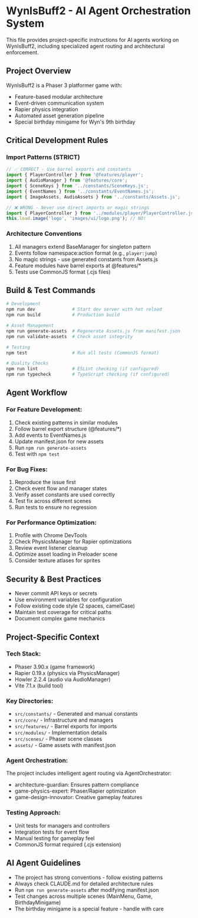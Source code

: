 # WynIsBuff2 - AI Agent Orchestration System

This file provides project-specific instructions for AI agents working on WynIsBuff2, including specialized agent routing and architectural enforcement.

## Project Overview

WynIsBuff2 is a Phaser 3 platformer game with:

- Feature-based modular architecture
- Event-driven communication system
- Rapier physics integration
- Automated asset generation pipeline
- Special birthday minigame for Wyn's 9th birthday

## Critical Development Rules

### Import Patterns (STRICT)

```javascript
// ✅ CORRECT - Use barrel exports and constants
import { PlayerController } from '@features/player';
import { AudioManager } from '@features/core';
import { SceneKeys } from '../constants/SceneKeys.js';
import { EventNames } from '../constants/EventNames.js';
import { ImageAssets, AudioAssets } from '../constants/Assets.js';

// ❌ WRONG - Never use direct imports or magic strings
import { PlayerController } from '../modules/player/PlayerController.js';
this.load.image('logo', 'images/ui/logo.png'); // NO!
```

### Architecture Conventions

1. All managers extend BaseManager for singleton pattern
2. Events follow namespace:action format (e.g., `player:jump`)
3. No magic strings - use generated constants from Assets.js
4. Feature modules have barrel exports at @features/\*
5. Tests use CommonJS format (.cjs files)

## Build & Test Commands

```bash
# Development
npm run dev              # Start dev server with hot reload
npm run build            # Production build

# Asset Management
npm run generate-assets  # Regenerate Assets.js from manifest.json
npm run validate-assets  # Check asset integrity

# Testing
npm test                 # Run all tests (CommonJS format)

# Quality Checks
npm run lint             # ESLint checking (if configured)
npm run typecheck        # TypeScript checking (if configured)
```

## Agent Workflow

### For Feature Development:

1. Check existing patterns in similar modules
2. Follow barrel export structure (@features/\*)
3. Add events to EventNames.js
4. Update manifest.json for new assets
5. Run `npm run generate-assets`
6. Test with `npm test`

### For Bug Fixes:

1. Reproduce the issue first
2. Check event flow and manager states
3. Verify asset constants are used correctly
4. Test fix across different scenes
5. Run tests to ensure no regression

### For Performance Optimization:

1. Profile with Chrome DevTools
2. Check PhysicsManager for Rapier optimizations
3. Review event listener cleanup
4. Optimize asset loading in Preloader scene
5. Consider texture atlases for sprites

## Security & Best Practices

- Never commit API keys or secrets
- Use environment variables for configuration
- Follow existing code style (2 spaces, camelCase)
- Maintain test coverage for critical paths
- Document complex game mechanics

## Project-Specific Context

### Tech Stack:

- Phaser 3.90.x (game framework)
- Rapier 0.19.x (physics via PhysicsManager)
- Howler 2.2.4 (audio via AudioManager)
- Vite 7.1.x (build tool)

### Key Directories:

- `src/constants/` - Generated and manual constants
- `src/core/` - Infrastructure and managers
- `src/features/` - Barrel exports for imports
- `src/modules/` - Implementation details
- `src/scenes/` - Phaser scene classes
- `assets/` - Game assets with manifest.json

### Agent Orchestration:

The project includes intelligent agent routing via AgentOrchestrator:

- architecture-guardian: Ensures pattern compliance
- game-physics-expert: Phaser/Rapier optimization
- game-design-innovator: Creative gameplay features

### Testing Approach:

- Unit tests for managers and controllers
- Integration tests for event flow
- Manual testing for gameplay feel
- CommonJS format required (.cjs extension)

## AI Agent Guidelines

- The project has strong conventions - follow existing patterns
- Always check CLAUDE.md for detailed architecture rules
- Run `npm run generate-assets` after modifying manifest.json
- Test changes across multiple scenes (MainMenu, Game, BirthdayMinigame)
- The birthday minigame is a special feature - handle with care
